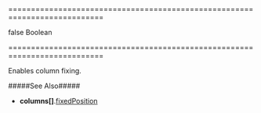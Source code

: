 ===========================================================================
<!--default-->false<!--/default-->
<!--type-->Boolean<!--/type-->
===========================================================================

<!--shortDescription-->
Enables column fixing.
<!--/shortDescription-->

<!--fullDescription-->
#####See Also#####
- **columns[]**.[fixedPosition]({basewidgetpath}/Configuration/columns/#fixedPosition)
<!--/fullDescription-->
